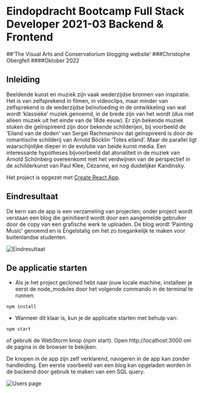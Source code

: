 # Eindopdracht Bootcamp Full Stack Developer 2021-03 Backend & Frontend
##‘The Visual Arts and Conservatorium blogging website’
###Christophe Obergfell
####Oktober 2022

## Inleiding
Beeldende kunst en muziek zijn vaak wederzijdse bronnen van inspiratie. Het is van zelfsprekend in filmen, 
in videoclips, maar minder van zelfsprekend is de wederzijdse beïnvloeding in de ontwikkeling van wat wordt 
‘klassieke’ muziek genoemd, in de brede zijn van het wordt (dus niet alleen muziek uit het einde van de 18de eeuw). 
Er zijn bekende muziek stuken die geïnspireerd zijn door bekende schilderijen, bij voorbeeld de 
‘Eiland van de doden’ van Sergei Rachmaninov dat geïnspireerd is door de romantische schilderij van 
Arnold Böcklin ‘Totes eiland’. Maar de parallel ligt waarschijnlijke dieper in de evolutie van beide kunst media. 
Een interessante hypotheses bijvoorbeeld dat atonaliteit in de muziek van Arnold Schönberg overeenkomt met het verdwijnen 
van de perspectief in de schilderkunst van Paul Klee, Cézanne, en nog duidelijker Kandinsky.

Het project is opgezet met [Create React App](https://github.com/facebook/create-react-app).

## Eindresultaat
De kern van de app is een verzameling van projecten; onder project wordt verstaan een blog die geïnitieerd wordt door een aangemelde gebruiker door de copy van een grafische werk te uploaden.
De blog wordt ‘Painting Music’ genoemd en is Engelstalig om het zo toegankelijk te maken voor buitenlandse studenten.


![Eindresultaat](D:\Data\NOVI\eindopdracht\frontend-eindopdracht\src\assets\home_page_screen_shot.PNG)



## De applicatie starten
* Als je het project gecloned hebt naar jouw locale machine, installeer je eerst de node_modules door het volgende commando in de terminal te runnen:

`npm install`

* Wanneer dit klaar is, kun je de applicatie starten met behulp van:

`npm start`

of gebruik de WebStorm knop (npm start). Open http://localhost:3000 om de pagina in de browser te bekijken.


De knopen in de app zijn zelf verklarend, navigeren in de app kan zonder handleiding. 
Een eerste voorbeeld van een blog kan opgeladen worden in de backend door gebruik te maken van een 
SQL query.

![Users page](D:\Data\NOVI\eindopdracht\frontend-eindopdracht\src\assets\users_page_screen_shot.PNG)